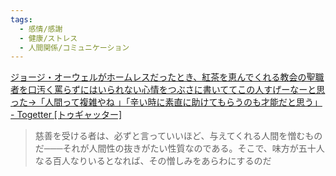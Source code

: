 ```yaml
---
tags:
  - 感情/感謝
  - 健康/ストレス
  - 人間関係/コミュニケーション
---
```

[ジョージ・オーウェルがホームレスだったとき、紅茶を恵んでくれる教会の聖職者を口汚く罵らずにはいられない心情をつぶさに書いててこの人すげーなーと思った→「人間って複雑やね 」「辛い時に素直に助けてもらうのも才能だと思う」 - Togetter [トゥギャッター]](https://togetter.com/li/2523685)

>慈善を受ける者は、必ずと言っていいほど、与えてくれる人間を憎むものだ───それが人間性の抜きがたい性質なのである。そこで、味方が五十人なる百人なりいるとなれば、その憎しみをあらわにするのだ


